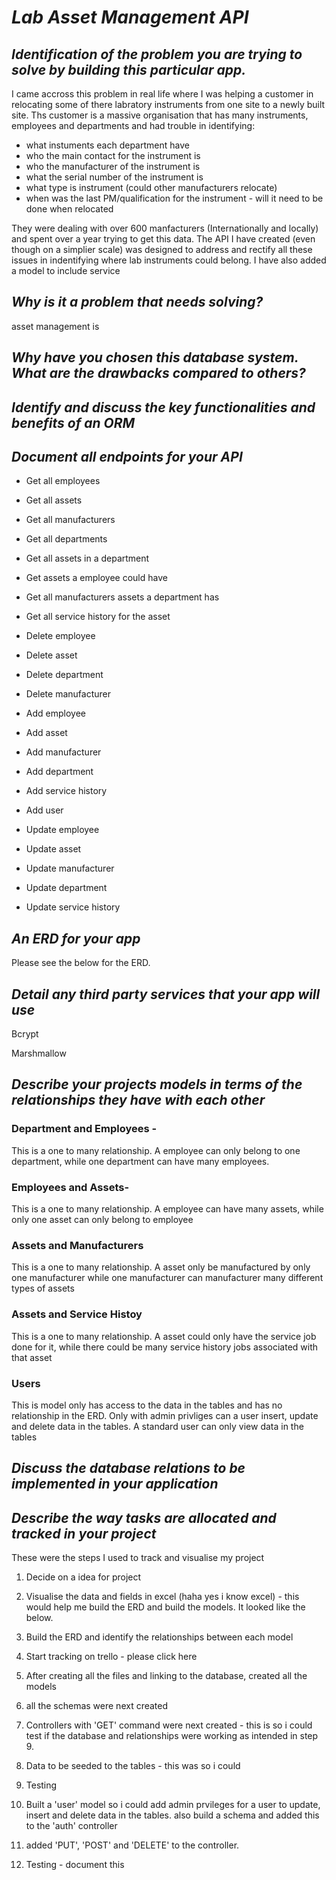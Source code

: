 # *Lab Asset Management API*

## *Identification of the problem you are trying to solve by building this particular app.*
I came accross this problem in real life where I was helping a customer in relocating some of there labratory instruments from one site to a newly built site. Ths customer is a massive organisation that has many instruments, employees and departments and had trouble in identifying:
* what instuments each department have
* who the main contact for the instrument is
* who the manufacturer of the instrument is
* what the serial number of the instrument is 
* what type is instrument (could other manufacturers relocate) 
* when was the last PM/qualification for the instrument - will it need to be done when relocated

They were dealing with over 600 manfacturers (Internationally and locally) and spent over a year trying to get this data. The API I have created (even though on a simplier scale) was designed to address and rectify all these issues in indentifying where lab instruments could belong. I have also added a model to include service 

## *Why is it a problem that needs solving?*
asset management is 




## *Why have you chosen this database system. What are the drawbacks compared to others?*






## *Identify and discuss the key functionalities and benefits of an ORM*



## *Document all endpoints for your API*

- Get all employees
- Get all assets
- Get all manufacturers
- Get all departments
- Get all assets in a department
- Get assets a employee could have
- Get all manufacturers assets a department has
- Get all service history for the asset

- Delete employee
- Delete asset
- Delete department
- Delete manufacturer 

- Add employee
- Add asset
- Add manufacturer
- Add department
- Add service history
- Add user

- Update employee
- Update asset
- Update manufacturer
- Update department
- Update service history


## *An ERD for your app*
Please see the below for the ERD.


## *Detail any third party services that your app will use*

Bcrypt

Marshmallow


## *Describe your projects models in terms of the relationships they have with each other*

### Department and Employees -
This is a one to many relationship. A employee can only belong to one department, while one department can have many employees. 

### Employees and Assets-
This is a one to many relationship. A employee can have many assets, while only one asset can only belong to employee

### Assets and Manufacturers
This is a one to many relationship. A asset only be manufactured by only one manufacturer while one manufacturer can manufacturer many different types of assets

### Assets and Service Histoy
This is a one to many relationship. A asset could only have the service job done for it, while there could be many service history jobs associated with that asset 

### Users
This is model only has access to the data in the tables and has no relationship in the ERD. Only with admin privliges can a user insert, update and delete data in the tables. A standard user can only view data in the tables

## *Discuss the database relations to be implemented in your application*






## *Describe the way tasks are allocated and tracked in your project*
These were the steps I used to track and visualise my project
1. Decide on a idea for project
2. Visualise the data and fields in excel (haha yes i know excel) - this would help me build the ERD and build the models. It looked like the below.









3. Build the ERD and identify the relationships between each model
4. Start tracking on trello - please click here
5. After creating all the files and linking to the database, created all the models
6. all the schemas were next created
7. Controllers with 'GET' command were next created - this is so i could test if the database and relationships were working as intended in step 9.
8. Data to be seeded to the tables - this was so i could
9. Testing 
10. Built a 'user' model so i could add admin prvileges for a user to update, insert and delete data in the tables. also build a schema and added this to the 'auth' controller
11. added 'PUT', 'POST' and 'DELETE' to the controller.
12. Testing - document this 

  

